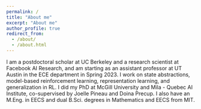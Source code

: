 ```yaml
---
permalink: /
title: "About me"
excerpt: "About me"
author_profile: true
redirect_from: 
  - /about/
  - /about.html
---
```


I am a postdoctoral scholar at UC Berkeley and a research scientist at Facebook AI Research, and am starting as an assistant professor at UT Austin in the ECE department in Spring 2023. I work on state abstractions, model-based reinforcement learning, representation learning, and generalization in RL. I did my PhD at McGill University and Mila - Quebec AI Institute, co-supervised by Joelle Pineau and Doina Precup. I also have an M.Eng. in EECS and dual B.Sci. degrees in Mathematics and EECS from MIT. 

